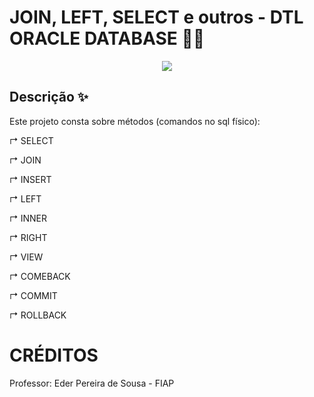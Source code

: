 # JOIN, LEFT, SELECT e outros  - DTL ORACLE DATABASE 👩‍💻

<p align="center">
  <a href="https://www.flaticon.com/search?word=sql">
    <img src="devicon-oracle-original" />
  </a>
</p>

## Descrição ✨

Este projeto consta sobre métodos (comandos no sql físico):

↱ SELECT

↱ JOIN 

↱ INSERT

↱ LEFT 

↱ INNER 

↱ RIGHT

↱ VIEW 

↱ COMEBACK

↱ COMMIT

↱ ROLLBACK

# CRÉDITOS
Professor: Eder Pereira de Sousa - FIAP
